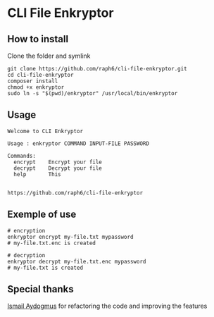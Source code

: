 # CLI File Enkryptor

## How to install
Clone the folder and symlink
```shell
git clone https://github.com/raph6/cli-file-enkryptor.git
cd cli-file-enkryptor
composer install
chmod +x enkryptor
sudo ln -s "$(pwd)/enkryptor" /usr/local/bin/enkryptor
```

## Usage
```
Welcome to CLI Enkryptor

Usage : enkryptor COMMAND INPUT-FILE PASSWORD

Commands:
  encrypt    Encrypt your file
  decrypt    Decrypt your file
  help       This 


https://github.com/raph6/cli-file-enkryptor
```

## Exemple of use
```shell
# encryption
enkryptor encrypt my-file.txt mypassword
# my-file.txt.enc is created

# decryption
enkryptor decrypt my-file.txt.enc mypassword
# my-file.txt is created
```

## Special thanks
[Ismail Aydogmus](https://github.com/isma91) for refactoring the code and improving the features
